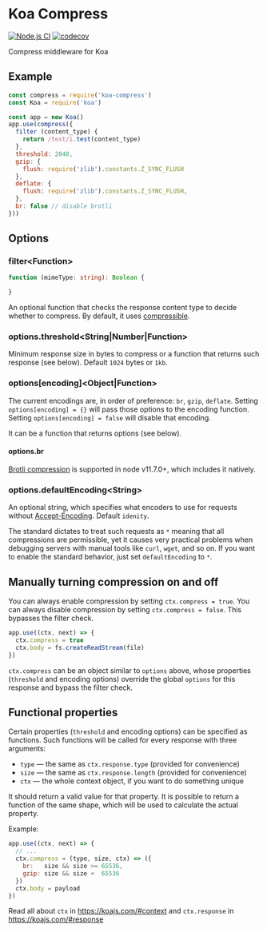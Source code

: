 # Koa Compress

[![Node.js CI](https://github.com/koajs/compress/workflows/Node.js%20CI/badge.svg?branch=master)](https://github.com/koajs/compress/actions?query=workflow%3A%22Node.js+CI%22+branch%3Amaster)
[![codecov](https://codecov.io/gh/koajs/compress/branch/master/graph/badge.svg)](https://codecov.io/gh/koajs/compress)

Compress middleware for Koa

## Example

```js
const compress = require('koa-compress')
const Koa = require('koa')

const app = new Koa()
app.use(compress({
  filter (content_type) {
  	return /text/i.test(content_type)
  },
  threshold: 2048,
  gzip: {
    flush: require('zlib').constants.Z_SYNC_FLUSH
  },
  deflate: {
    flush: require('zlib').constants.Z_SYNC_FLUSH,
  },
  br: false // disable brotli
}))
```

## Options

### filter\<Function\>

```ts
function (mimeType: string): Boolean {

}
```

An optional function that checks the response content type to decide whether to compress.
By default, it uses [compressible](https://github.com/jshttp/compressible).

### options.threshold\<String|Number|Function\>

Minimum response size in bytes to compress or a function that returns such response (see below).
Default `1024` bytes or `1kb`.

### options[encoding]\<Object|Function\>

The current encodings are, in order of preference: `br`, `gzip`, `deflate`.
Setting `options[encoding] = {}` will pass those options to the encoding function.
Setting `options[encoding] = false` will disable that encoding.

It can be a function that returns options (see below).

#### options<span></span>.br

[Brotli compression](https://en.wikipedia.org/wiki/Brotli) is supported in node v11.7.0+, which includes it natively.

### options.defaultEncoding\<String\>

An optional string, which specifies what encoders to use for requests without
[Accept-Encoding](https://developer.mozilla.org/en-US/docs/Web/HTTP/Headers/Accept-Encoding).
Default `idenity`.

The standard dictates to treat such requests as `*` meaning that all compressions are permissible,
yet it causes very practical problems when debugging servers with manual tools like `curl`, `wget`, and so on.
If you want to enable the standard behavior, just set `defaultEncoding` to `*`.

## Manually turning compression on and off

You can always enable compression by setting `ctx.compress = true`.
You can always disable compression by setting `ctx.compress = false`.
This bypasses the filter check.

```js
app.use((ctx, next) => {
  ctx.compress = true
  ctx.body = fs.createReadStream(file)
})
```

`ctx.compress` can be an object similar to `options` above, whose properties (`threshold` and encoding options)
override the global `options` for this response and bypass the filter check.

## Functional properties

Certain properties (`threshold` and encoding options) can be specified as functions. Such functions will be called
for every response with three arguments:

* `type` &mdash; the same as `ctx.response.type` (provided for convenience)
* `size` &mdash; the same as `ctx.response.length` (provided for convenience)
* `ctx` &mdash; the whole context object, if you want to do something unique

It should return a valid value for that property. It is possible to return a function of the same shape,
which will be used to calculate the actual property.

Example:

```js
app.use((ctx, next) => {
  // ...
  ctx.compress = (type, size, ctx) => ({
    br:   size && size >= 65536,
    gzip: size && size <  65536
  })
  ctx.body = payload
})
```

Read all about `ctx` in https://koajs.com/#context and `ctx.response` in https://koajs.com/#response
